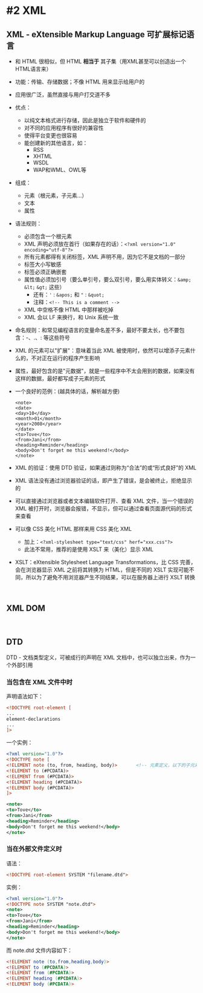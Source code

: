 # #2 XML

## XML - eXtensible Markup Language 可扩展标记语言

- 和 HTML 很相似，但 HTML **相当于** 其子集（用XML甚至可以创造出一个HTML语言来）

- 功能：传输、存储数据；不像 HTML 用来显示给用户的

- 应用很广泛，虽然直接与用户打交道不多

- 优点：

    - 以纯文本格式进行存储，因此是独立于软件和硬件的
    - 对不同的应用程序有很好的兼容性
    - 使得平台变更也很容易
    - 能创建新的其他语言，如：
        - RSS
        - XHTML
        - WSDL
        - WAP和WML、OWL等

- 组成：

    - 元素（根元素，子元素...）
    - 文本
    - 属性

- 语法规则：

    - 必须包含一个根元素
    - XML 声明必须放在首行（如果存在的话）：`<?xml version="1.0" encoding="utf-8"?>`
    - 所有元素都得有关闭标签，XML 声明不用，因为它不是文档的一部分
    - 标签大小写敏感
    - 标签必须正确嵌套
    - 属性值必须加引号（要么单引号，要么双引号，要么用实体转义：`&amp;`  `&lt;`  `&gt;`  这些）
        - 还有：`'` : `&apos;`  和 `"` : `&quot;` 
        - 注释：`<!-- This is a comment -->`
    - XML 中空格不像 HTML 中那样被吃掉
    - XML 会以 LF 来换行，和 Unix 系统一致

- 命名规则：和常见编程语言的变量命名差不多，最好不要太长，也不要包含：-、.、: 等这些符号

- XML 的元素可以"扩展"：意味着当此 XML 被使用时，依然可以增添子元素什么的，不对正在运行的程序产生影响

- 属性，最好包含的是"元数据"，就是一些程序中不太会用到的数据，如果没有这样的数据，最好都写成子元素的形式

- 一个良好的范例：(越具体的话，解析越方便)

    ```
    <note>
    <date>
    <day>10</day>
    <month>01</month>
    <year>2008</year>
    </date>
    <to>Tove</to>
    <from>Jani</from>
    <heading>Reminder</heading>
    <body>Don't forget me this weekend!</body>
    </note>
    ```

- XML 的验证：使用 DTD 验证，如果通过则称为“合法”的或“形式良好”的 XML

- XML 语法没有通过浏览器验证的话，即产生了错误，是会被终止，拒绝显示的

- 可以直接通过浏览器或者文本编辑软件打开、查看 XML 文件，当一个错误的 XML 被打开时，浏览器会报错，不显示，但可以通过查看页面源代码的形式来查看

- 可以像 CSS 美化 HTML 那样来用 CSS 美化 XML

    - 加上：`<?xml-stylesheet type="text/css" herf="xxx.css"?>`
    - 此法不常用，推荐的是使用 XSLT 来（美化）显示 XML

- XSLT：eXtensible Stylesheet Language Transformations，比 CSS 完善，会在浏览器显示 XML 之前将其转换为 HTML，但是不同的 XSLT 实现可能不同，所以为了避免不用浏览器产生不同结果，可以在服务器上进行 XSLT 转换



<br />

## XML DOM









<br/>

## DTD

DTD - 文档类型定义，可被成行的声明在 XML 文档中，也可以独立出来，作为一个外部引用

### 当包含在 XML 文件中时

声明语法如下：

```xml
<!DOCTYPE root-element [
...
element-declarations
...
]>
```

一个实例：

```xml
<?xml version="1.0"?>
<!DOCTYPE note [
<!ELEMENT note (to, from, heading, body)>		<!-- 元素定义，以下的子元素必须按括号里的顺序声明 -->
<!ELEMENT to (#PCDATA)>
<!ELEMENT from (#PCDATA)>
<!ELEMENT heading (#PCDATA)>
<!ELEMENT body (#PCDATA)>
]>

<note>
<to>Tove</to>
<from>Jani</from>
<heading>Reminder</heading>
<body>Don't forget me this weekend!</body>
</note>
```

### 当在外部文件定义时

语法：

```xml
<!DOCTYPE root-element SYSTEM "filename.dtd">
```

实例：

```xml
<?xml version="1.0"?>
<!DOCTYPE note SYSTEM "note.dtd">
<note>
<to>Tove</to>
<from>Jani</from>
<heading>Reminder</heading>
<body>Don't forget me this weekend!</body>
</note>
```

而 note.dtd 文件内容如下：

```dtd
<!ELEMENT note (to,from,heading,body)>
<!ELEMENT to (#PCDATA)>
<!ELEMENT from (#PCDATA)>
<!ELEMENT heading (#PCDATA)>
<!ELEMENT body (#PCDATA)>
```







